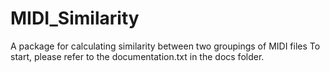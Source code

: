# MIDI_Similarity
A package for calculating similarity between two groupings of MIDI files
To start, please refer to the documentation.txt in the docs folder.

